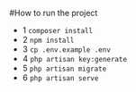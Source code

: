 #How to run the project
- 1 `composer install`
- 2 `npm install`
- 3 `cp .env.example .env`
- 4 `php artisan key:generate`
- 5 `php artisan migrate`
- 6 `php artisan serve`
